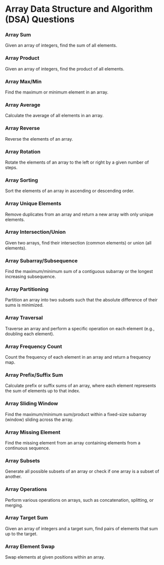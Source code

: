 # Array Data Structure and Algorithm (DSA) Questions

### Array Sum

Given an array of integers, find the sum of all elements.

### Array Product

Given an array of integers, find the product of all elements.

### Array Max/Min

Find the maximum or minimum element in an array.

### Array Average

Calculate the average of all elements in an array.

### Array Reverse

Reverse the elements of an array.

### Array Rotation

Rotate the elements of an array to the left or right by a given number of steps.

### Array Sorting

Sort the elements of an array in ascending or descending order.

### Array Unique Elements

Remove duplicates from an array and return a new array with only unique elements.

### Array Intersection/Union

Given two arrays, find their intersection (common elements) or union (all elements).

### Array Subarray/Subsequence

Find the maximum/minimum sum of a contiguous subarray or the longest increasing subsequence.

### Array Partitioning

Partition an array into two subsets such that the absolute difference of their sums is minimized.

### Array Traversal

Traverse an array and perform a specific operation on each element (e.g., doubling each element).

### Array Frequency Count

Count the frequency of each element in an array and return a frequency map.

### Array Prefix/Suffix Sum

Calculate prefix or suffix sums of an array, where each element represents the sum of elements up to that index.

### Array Sliding Window

Find the maximum/minimum sum/product within a fixed-size subarray (window) sliding across the array.

### Array Missing Element

Find the missing element from an array containing elements from a continuous sequence.

### Array Subsets

Generate all possible subsets of an array or check if one array is a subset of another.

### Array Operations

Perform various operations on arrays, such as concatenation, splitting, or merging.

### Array Target Sum

Given an array of integers and a target sum, find pairs of elements that sum up to the target.

### Array Element Swap

Swap elements at given positions within an array.
